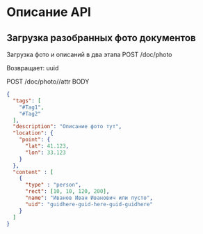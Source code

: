 # Описание API

## Загрузка разобранных фото документов
Загрузка фото и описаний в два этапа
POST /doc/photo

Возвращает: 
uuid

POST /doc/photo/<uuid>/attr
BODY

```json
{
  "tags": [
    "#Tag1",
    "#Tag2"
  ],
  "description": "Описание фото тут",
  "location": {
    "point": {
      "lat": 41.123,
      "lon": 33.123
    }
  },
  "content" : [
    {
      "type" : "person",
      "rect": [10, 10, 120, 200],
      "name": "Иванов Иван Иванович или пусто",
      "uid": "guidhere-guid-here-guid-guidhere"
    }
  ]
}
```


